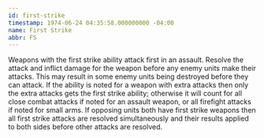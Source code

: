 ```yaml
---
id: first-strike
timestamp: 1974-06-24 04:35:58.000000000 -04:00
name: First Strike
abbr: FS
---
```

<p>Weapons with the first strike ability attack first in an assault. Resolve the attack and inflict damage for the weapon before any enemy units make their attacks. This may result in some enemy units being destroyed before they can attack. If the ability is noted for a weapon with extra attacks then only the extra attacks gets the first strike ability; otherwise it will count for all close combat attacks if noted for an assault weapon, or all firefight attacks if noted for small arms. If opposing units both have first strike weapons then all first strike attacks are resolved simultaneously and their results applied to both sides before other attacks are resolved.</p>